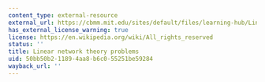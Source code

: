 ```yaml
---
content_type: external-resource
external_url: https://cbmm.mit.edu/sites/default/files/learning-hub/Linear_network_theory_problem.pdf
has_external_license_warning: true
license: https://en.wikipedia.org/wiki/All_rights_reserved
status: ''
title: Linear network theory problems
uid: 50bb50b2-1189-4aa8-b6c0-55251be59284
wayback_url: ''
---
```


